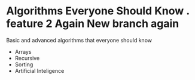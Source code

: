 # Algorithms Everyone Should Know . feature 2 Again New branch again

Basic and advanced algorithms that everyone should know

 - Arrays
 - Recursive
 - Sorting
 - Artificial Inteligence
